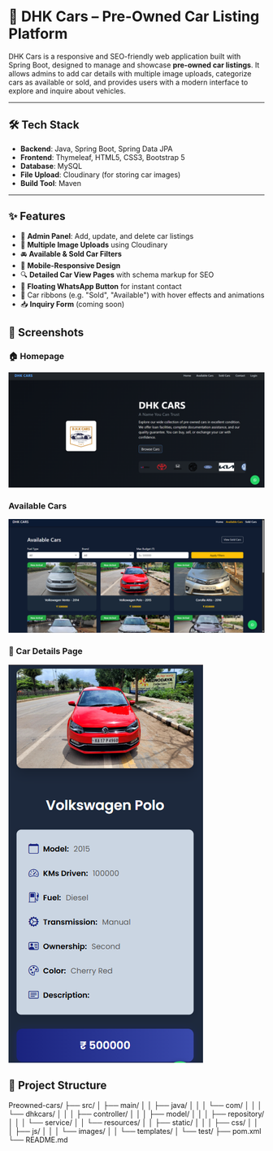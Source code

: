 # 🚗 DHK Cars – Pre-Owned Car Listing Platform

DHK Cars is a responsive and SEO-friendly web application built with Spring Boot, designed to manage and showcase **pre-owned car listings**. It allows admins to add car details with multiple image uploads, categorize cars as available or sold, and provides users with a modern interface to explore and inquire about vehicles.

---

## 🛠️ Tech Stack

- **Backend**: Java, Spring Boot, Spring Data JPA
- **Frontend**: Thymeleaf, HTML5, CSS3, Bootstrap 5
- **Database**: MySQL
- **File Upload**: Cloudinary (for storing car images)
- **Build Tool**: Maven

---

## ✨ Features

- 🔐 **Admin Panel**: Add, update, and delete car listings
- 📸 **Multiple Image Uploads** using Cloudinary
- 🚘 **Available & Sold Car Filters**
- 📱 **Mobile-Responsive Design**
- 🔍 **Detailed Car View Pages** with schema markup for SEO
- 💬 **Floating WhatsApp Button** for instant contact
- 🎨 Car ribbons (e.g. "Sold", "Available") with hover effects and animations
- 📥 **Inquiry Form** (coming soon)

## 📸 Screenshots

### 🏠 Homepage
![HomePage](https://github.com/Umar9696/Preowned-Cars/blob/master/screenshots/Homepage.png?raw=true)

### Available Cars
![Available Cars](https://github.com/Umar9696/Preowned-Cars/blob/master/screenshots/Availablecars.png?raw=true)

### 🚗 Car Details Page

![Car Details Screenshot](https://github.com/Umar9696/Preowned-Cars/blob/master/screenshots/cardetails.png?raw=true)


## 📂 Project Structure

Preowned-cars/
├── src/
│ ├── main/
│ │ ├── java/
│ │ │ └── com/
│ │ │ └── dhkcars/
│ │ │ ├── controller/
│ │ │ ├── model/
│ │ │ ├── repository/
│ │ │ └── service/
│ │ └── resources/
│ │ ├── static/
│ │ │ ├── css/
│ │ │ ├── js/
│ │ │ └── images/
│ │ └── templates/
│ └── test/
├── pom.xml
└── README.md
